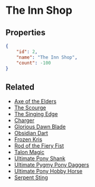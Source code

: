 # The Inn Shop

<no description available>

## Properties

```json
{
    "id": 2,
    "name": "The Inn Shop",
    "count": -100
}
```

## Related

- [Axe of the Elders](../items/133-axe-of-the-elders.md)
- [The Scourge](../items/134-the-scourge.md)
- [The Singing Edge](../items/135-the-singing-edge.md)
- [Charger](../items/30-charger.md)
- [Glorious Dawn Blade](../items/36-glorious-dawn-blade.md)
- [Obsidian Dart](../items/225-obsidian-dart.md)
- [Frozen Kris](../items/235-frozen-kris.md)
- [Rod of the Fiery Fist](../items/186-rod-of-the-fiery-fist.md)
- [Talon Magic](../items/201-talon-magic.md)
- [Ultimate Pony Shank](../items/5873-ultimate-pony-shank.md)
- [Ultimate Pygmy Pony Daggers](../items/5874-ultimate-pygmy-pony-daggers.md)
- [Ultimate Pony Hobby Horse](../items/5875-ultimate-pony-hobby-horse.md)
- [Serpent Sting](../items/59-serpent-sting.md)

